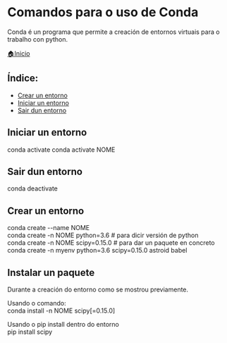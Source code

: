 # Comandos para o uso de Conda
Conda é un programa que permite a creación de entornos virtuais para o trabalho con python.

[🏠Inicio](../README.md)

## Índice:
* [Crear un entorno](conda.md#crear-un-entorno)
* [Iniciar un entorno](conda.md#iniciar-un-entorno)
* [Sair dun entorno](conda.md#sair-dun-entorno)

## Iniciar un entorno
conda activate
conda activate NOME

## Sair dun entorno
conda deactivate

## Crear un entorno
conda create --name NOME  
conda create -n NOME python=3.6 	# para dicir versión de python  
conda create -n NOME scipy=0.15.0	# para dar un paquete en concreto  
conda create -n myenv python=3.6 scipy=0.15.0 astroid babel  

## Instalar un paquete
Durante a creación do entorno como se mostrou previamente.  

Usando o comando:  
conda install -n NOME scipy[=0.15.0]  

Usando o pip install dentro do entorno  
pip install scipy  
